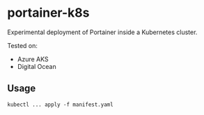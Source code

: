 # portainer-k8s

Experimental deployment of Portainer inside a Kubernetes cluster.

Tested on:

* Azure AKS
* Digital Ocean

## Usage

```
kubectl ... apply -f manifest.yaml
```
